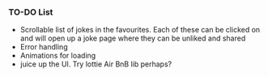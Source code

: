 ### TO-DO List
 - Scrollable list of jokes in the favourites. Each of these can be clicked on and will open up a joke page where they can be unliked and shared
 - Error handling
 - Animations for loading
 - juice up the UI. Try lottie Air BnB lib perhaps?
